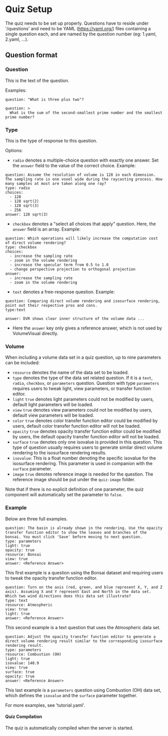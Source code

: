 # Quiz Setup
The quiz needs to be set up properly.
Questions have to reside under '/questions' and need to be YAML (https://yaml.org/) files containing a single question each,
and are named by the question number (eg: 1.yaml, 2.yaml, ...).

## Question format

### Question

This is the text of the question.

Examples:

```
question: "What is three plus two"?
```

```
question: >
  What is the sum of the second-smallest prime number and the smallest prime number?
```

### Type

This is the type of response to this question.

Options:

- `radio` denotes a multiple-choice question with exactly one answer.
Set the `answer` field to the value of the correct choice.
Example:
```
question: Assume the resolution of volume is 128 in each dimension. The sampling rate is one voxel wide during the raycasting process. How many samples at most are taken along one ray?
type: radio
choices:
  - 128
  - 128 sqrt(2)
  - 128 sqrt(3)
  - 256
answer: 128 sqrt(3)
```

- `checkbox` denotes a "select all choices that apply" question.
Here, the `answer` field is an array.
Example:
```
question: Which operations will likely increase the computation cost of direct volume rendering?
type: checkbox
choices:
  - increase the sampling rate
  - zoom in the volume rendering
  - increase the specular term from 0.5 to 1.0
  - change perspective projection to orthogonal projection
answer:
  - increase the sampling rate
  - zoom in the volume rendering
```

- `text` denotes a free-response question.
Example:
```
question: Comparing direct volume rendering and isosurface rendering, point out their respective pros and cons.
type:text

answer: DVR shows clear inner structure of the volume data ...
```
- Here the `answer` key only gives a reference answer, which is not used by VolumeVisual directly.

### Volume

When including a volume data set in a quiz question, up to nine parameters can be included:

* `resource` denotes the name of the data set to be loaded.
* `type` denotes the type of the data set related question. If it is a `text`, `radio`, `checkbox`, or `parameters` question. Question with type `parameters` requires users to 
tweak light, view parameters, or transfer function editor.
* `light` `true` denotes light parameters could not be modified by users, default light parameters will be loaded.
* `view` `true` denotes view parameters could not be modified by users, default view parameters will be loaded.
* `color` `true` denotes color transfer function editor could be modified by users, default color transfer function editor will not be loaded.
* `opacity` `true` denotes opacity transfer function editor could be modified by users, the default opacity transfer function editor will not be loaded.
* `surface` `true` denotes only one isovalue is provided in this question. This type of question usually requires users to generate similar direct volume rendering to the isosurface rendering results.
* `isovalue`: This is a float number denoting the specific isovalue for the isosurface rendering. This parameter is used in companion with the `surface` parameter.
* `image` `true` denotes reference image is needed for the question. The reference image should be put under the `quiz-image` folder.

Note that if there is no explicit definition of one parameter, the quiz component will automatically set the parameter to `false`.

### Example
Below are three full examples.

```
question: The basin is already shown in the rendering. Use the opacity transfer function editor to show the leaves and branches of the bonsai. You must click 'Save' before moving to next question.
type: parameters
light: true
opacity: true
resource: Bonsai
view: true
answer: <Reference Answer>

```
This first example is a question using the Bonsai dataset and requiring users to tweak the opacity transfer function editor.

```
question: Turn on the axis (red, green, and blue represent X, Y, and Z axis). Assuming X and Y represent East and North in the data set. Which two wind directions does this data set illustrate?
type: text
resource: Atmospheric
view: true
light: true
answer: <Reference Answer>
```
This second example is a text question that uses the Atmospheric data set.

```
question: Adjust the opacity transfer function editor to generate a direct volume rendering result similar to the corresponding isosurface rendering result.
type: parameters
resource: Combustion (OH)
light: true
isovalue: 140.9
view: true
surface: true
opacity: true
answer: <Reference Answer>
```
This last example is a `parameters` question using Combustion (OH) data set, which defines the `isovalue` and the `surface` parameter together.

For more examples, see 'tutorial.yaml'.


#### Quiz Compilation

The quiz is automatically compiled when the server is started.


